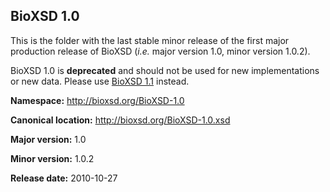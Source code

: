 ## BioXSD 1.0

This is the folder with the last stable minor release of the first major production release of BioXSD (*i.e.* major version 1.0, minor version 1.0.2).

BioXSD 1.0 is **deprecated** and should not be used for new implementations or new data. Please use [BioXSD 1.1](http://github.com/bioxsd/bioxsd/tree/master/release1.1/) instead.



**Namespace:** http://bioxsd.org/BioXSD-1.0

**Canonical location:** http://bioxsd.org/BioXSD-1.0.xsd

**Major version:** 1.0

**Minor version:** 1.0.2

**Release date:** 2010-10-27